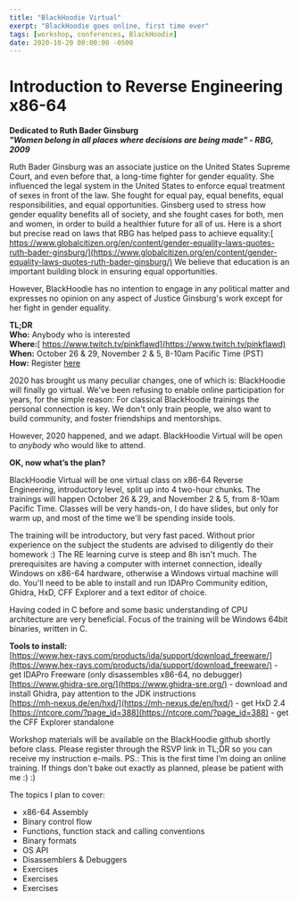 ```yaml
---
title: "BlackHoodie Virtual"
exerpt: "BlackHoodie goes online, first time ever"
tags: [workshop, conferences, BlackHoodie]
date: 2020-10-20 00:00:00 -0500
---
```



# Introduction to Reverse Engineering x86-64
**Dedicated to Ruth Bader Ginsburg**  
**_"Women belong in all places where decisions are being made" - RBG, 2009_**

 

Ruth Bader Ginsburg was an associate justice on the United States Supreme Court, and even before that, a long-time fighter for gender equality. She influenced the legal system in the United States to enforce equal treatment of sexes in front of the law. She fought for equal pay, equal benefits, equal responsibilities, and equal opportunities. Ginsberg used to stress how gender equality benefits all of society, and she fought cases for both, men and women, in order to build a healthier future for all of us. Here is a short but precise read on laws that RBG has helped pass to achieve equality:[ https://www.globalcitizen.org/en/content/gender-equality-laws-quotes-ruth-bader-ginsburg/](https://www.globalcitizen.org/en/content/gender-equality-laws-quotes-ruth-bader-ginsburg/) We believe that education is an important building block in ensuring equal opportunities.

However, BlackHoodie has no intention to engage in any political matter and expresses no opinion on any aspect of Justice Ginsburg's work except for her fight in gender equality.

 


**TL;DR**  
**Who:** Anybody who is interested  
**Where:**[ https://www.twitch.tv/pinkflawd](https://www.twitch.tv/pinkflawd)  
**When:** October 26 & 29, November 2 & 5, 8-10am Pacific Time (PST)  
**How:** Register [here ](https://docs.google.com/forms/d/e/1FAIpQLSeKNpd-9x_WbJFgEIc7avPpvdMRAqfqX0ZkQe1jqun85nR54g/viewform?usp=sf_link)  

  

2020 has brought us many peculiar changes, one of which is: BlackHoodie will finally go virtual. We've been refusing to enable online participation for years, for the simple reason: For classical BlackHoodie trainings the personal connection is key. We don't only train people, we also want to build community, and foster friendships and mentorships.

However, 2020 happened, and we adapt. BlackHoodie Virtual will be open to _anybody_ who would like to attend.

  

**OK, now what’s the plan?**

BlackHoodie Virtual will be one virtual class on x86-64 Reverse Engineering, introductory level, split up into 4 two-hour chunks. The trainings will happen October 26 & 29, and November 2 & 5, from 8-10am Pacific Time. Classes will be very hands-on, I do have slides, but only for warm up, and most of the time we'll be spending inside tools.

The training will be introductory, but very fast paced. Without prior experience on the subject the students are advised to diligently do their homework :) The RE learning curve is steep and 8h isn't much. The prerequisites are having a computer with internet connection, ideally Windows on x86-64 hardware, otherwise a Windows virtual machine will do. You'll need to be able to install and run IDAPro Community edition, Ghidra, HxD, CFF Explorer and a text editor of choice.

Having coded in C before and some basic understanding of CPU architecture are very beneficial. Focus of the training will be Windows 64bit binaries, written in C.
  

**Tools to install:**  
[https://www.hex-rays.com/products/ida/support/download_freeware/](https://www.hex-rays.com/products/ida/support/download_freeware/) - get IDAPro Freeware (only disassembles x86-64, no debugger)  
[https://www.ghidra-sre.org/](https://www.ghidra-sre.org/) - download and install Ghidra, pay attention to the JDK instructions  
[https://mh-nexus.de/en/hxd/](https://mh-nexus.de/en/hxd/) - get HxD 2.4  
[https://ntcore.com/?page_id=388](https://ntcore.com/?page_id=388) - get the CFF Explorer standalone  

  
Workshop materials will be available on the BlackHoodie github shortly before class. Please register through the RSVP link in TL;DR so you can receive my instruction e-mails.
PS.: This is the first time I'm doing an online training. If things don't bake out exactly as planned, please be patient with me :) :)
    
The topics I plan to cover:

- x86-64 Assembly
- Binary control flow
- Functions, function stack and calling conventions
- Binary formats
- OS API
- Disassemblers & Debuggers
- Exercises
- Exercises
- Exercises
